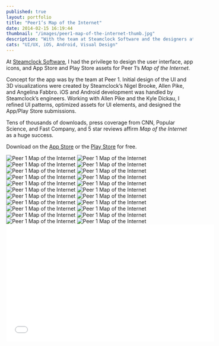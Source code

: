 ```yaml
---
published: true
layout: portfolio
title: "Peer1’s Map of the Internet"
date: 2014-02-15 16:19:44
thumbnail: "/images/peer1-map-of-the-internet-thumb.jpg"
description: "With the team at Steamclock Software and the designers at Peer1 "
cats: "UI/UX, iOS, Android, Visual Design"
---
```

<p>At <a href="http://www.steamclock.com/" title="Steamclock Software" target="_blank">Steamclock Software</a>, I had the privilege to design the user interface, app icons, and App Store and Play Store assets for Peer 1’s <em>Map of the Internet</em>.</p>

<p>Concept for the app was by the team at Peer 1. Initial design of the UI and 3D visualizations were created by Steamclock’s Nigel Brooke, Allen Pike, and Angelina Fabbro. iOS and Android development was handled by Steamclock’s engineers. Working with Allen Pike and the Kyle Dickau, I refined UI patterns, optimized assets for UI elements, and designed the App/Play Store submissions.</p>

<p>Tens of thousands of downloads, press coverage from CNN, Popular Science, and Fast Company, and 5 star reviews affirm <em>Map of the Internet</em> as a huge success.</p>

<p>Download on the <a title="Download the Map of the Internet on the App Store." href="https://itunes.apple.com/ca/app/map-internet-by-peer-1-hosting/id605924222?mt=8&amp;at=11l4FP&amp;ct=steamclockcom" target="_blank">App Store</a> or the <a title="Download the Map of the Internet on the Play Store." href="https://play.google.com/store/apps/details?id=com.peer1.internetmap&amp;feature=nav_result#?t=W251bGwsMSwxLDMsImNvbS5wZWVyMS5pbnRlcm5ldG1hcCJd" target="_blank">Play Store</a> for free.</p>

<img src="/images/peer1-playstore-banner.jpg" alt="Peer 1 Map of the Internet" />

<img src="/images/peer1-iphone-launch.jpg" alt="Peer 1 Map of the Internet" />

<img src="/images/peer1-iphone-firstuse.jpg" alt="Peer 1 Map of the Internet" />

<img src="/images/peer1-iphone-search-traceroute-results.jpg" alt="Peer 1 Map of the Internet" />

<img src="/images/peer1-iphone-globe-3dgrid-node.jpg" alt="Peer 1 Map of the Internet" />

<img src="/images/peer1-ipad-isometric.jpg" alt="Peer 1 Map of the Internet" />

<img src="/images/peer1-ipad-firstuse.jpg" alt="Peer 1 Map of the Internet" />

<img src="/images/peer1-ipad-node.jpg" alt="Peer 1 Map of the Internet" />

<img src="/images/peer1-ipad-traceroute.jpg" alt="Peer 1 Map of the Internet" />

<img src="/images/peer1-ipad-timeline.jpg" alt="Peer 1 Map of the Internet" />

<img src="/images/peer1-ipad-timeline-globe.jpg" alt="Peer 1 Map of the Internet" />

<img src="/images/peer1-nexus4-firstuse1.jpg" alt="Peer 1 Map of the Internet" />

<img src="/images/peer1-nexus4-3d-node-timeline.jpg" alt="Peer 1 Map of the Internet" />

<img src="/images/peer1-nexus4-globe-search-node.jpg" alt="Peer 1 Map of the Internet" />

<img src="/images/peer1-nexus7-3d.jpg" alt="Peer 1 Map of the Internet" />

<img src="/images/peer1-nexus7-node.jpg" alt="Peer 1 Map of the Internet" />

<img src="/images/peer1-nexus7-search.jpg" alt="Peer 1 Map of the Internet" />

<img src="/images/peer1-nexus7-timeline.jpg" alt="Peer 1 Map of the Internet" />

<img src="/images/peer1-nexus7-timeline-globe.jpg" alt="Peer 1 Map of the Internet" />




<img src="/images/peer1-ios-icon.jpg" alt="Peer 1 Map of the Internet" />

<img src="/images/peer1-macbookpro-itunes.jpg" alt="Peer 1 Map of the Internet" />

<img src="/images/peer1-macbookpro-googleplay.jpg" alt="Peer 1 Map of the Internet" />

<div class="vendor">
	<iframe width="560" height="315" src="//www.youtube.com/embed/1YdBsoh4lp8" frameborder="0">&nbsp;</iframe>
</div>